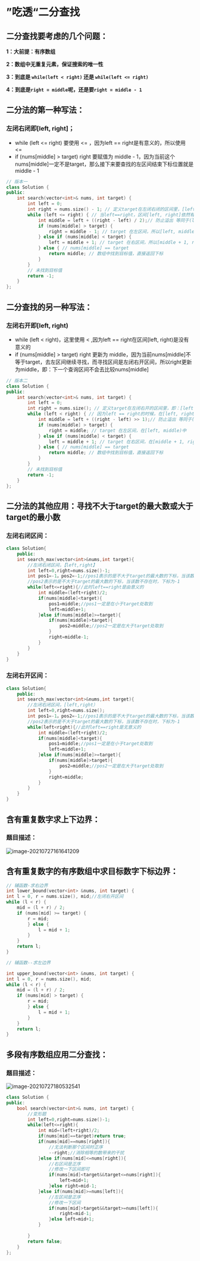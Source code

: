 # ”吃透“二分查找

## 二分查找要考虑的几个问题：

**1：大前提：有序数组**

**2：数组中无重复元素，保证搜索的唯一性**

**3：到底是 `while(left < right)` 还是 `while(left <= right)`**

**4：到底是`right = middle`呢，还是要`right = middle - 1`**

## 二分法的第一种写法：

### 左闭右闭即[left, right]；

- while (left <= right) 要使用 <= ，因为left == right是有意义的，所以使用 <=
- if (nums[middle] > target) right 要赋值为 middle - 1，因为当前这个nums[middle]一定不是target，那么接下来要查找的左区间结束下标位置就是 middle - 1

```c++
// 版本一
class Solution {
public:
    int search(vector<int>& nums, int target) {
        int left = 0;
        int right = nums.size() - 1; // 定义target在左闭右闭的区间里，[left, right]
        while (left <= right) { // 当left==right，区间[left, right]依然有效，所以用 <=
            int middle = left + ((right - left) / 2);// 防止溢出 等同于(left + right)/2
            if (nums[middle] > target) {
                right = middle - 1; // target 在左区间，所以[left, middle - 1]
            } else if (nums[middle] < target) {
                left = middle + 1; // target 在右区间，所以[middle + 1, right]
            } else { // nums[middle] == target
                return middle; // 数组中找到目标值，直接返回下标
            }
        }
        // 未找到目标值
        return -1;
    }
};
```

## 二分查找的另一种写法：

### 左闭右开即[left, right)

- while (left < right)，这里使用 < ,因为left == right在区间[left, right)是没有意义的
- if (nums[middle] > target) right 更新为 middle，因为当前nums[middle]不等于target，去左区间继续寻找，而寻找区间是左闭右开区间，所以right更新为middle，即：下一个查询区间不会去比较nums[middle]

```C++
// 版本二
class Solution {
public:
    int search(vector<int>& nums, int target) {
        int left = 0;
        int right = nums.size(); // 定义target在左闭右开的区间里，即：[left, right)
        while (left < right) { // 因为left == right的时候，在[left, right)是无效的空间，所以使用 <
            int middle = left + ((right - left) >> 1);// 防止溢出 等同于(left + right)/2
            if (nums[middle] > target) {
                right = middle; // target 在左区间，在[left, middle)中
            } else if (nums[middle] < target) {
                left = middle + 1; // target 在右区间，在[middle + 1, right)中
            } else { // nums[middle] == target
                return middle; // 数组中找到目标值，直接返回下标
            }
        }
        // 未找到目标值
        return -1;
    }
};
```

## 二分法的其他应用：寻找不大于target的最大数或大于target的最小数

### 左闭右闭区间：

```C++
class Solution{
    public:
    int search_max(vector<int>&nums,int target){
        //左闭右闭区间，【left,right】
        int left=0,right=nums.size()-1;
        int pos1=-1，pos2=-1;//pos1表示的是不大于target的最大数的下标，当该数不存在时，下标为-1
        //pos2表示的是不大于target的最大数的下标，当该数不存在时，下标为-1
        while(left<=right){//此时left==right是由意义的
            int middle=(left+right)/2;
            if(nums[middle]<target){
                pos1=middle;//pos1一定是在小于target处取到
                left=middle+1;
            }else if(nums[middle]>=target){
                if(nums[middle]>target){
                    pos2=middle;//pos2一定是在大于target处取到
                }
                right=middle-1;
            }
        }
    }
}
```

### 左闭右开区间：

```C++
class Solution{
    public:
    int search_max(vector<int>&nums,int target){
        //左闭右闭区间，[left,right）
        int left=0,right=nums.size();
        int pos1=-1，pos2=-1;//pos1表示的是不大于target的最大数的下标，当该数不存在时，下标为-1
        //pos2表示的是不大于target的最大数的下标，当该数不存在时，下标为-1
        while(left<right){//此时left==right是无意义的
            int middle=(left+right)/2;
            if(nums[middle]<target){
                pos1=middle;//pos1一定是在小于target处取到
                left=middle+1;
            }else if(nums[middle]>=target){
                if(nums[middle]>target){
                    pos2=middle;//pos2一定是在大于target处取到
                }
                right=middle;
            }
        }
    }
}
```

## 含有重复数字求上下边界：

### 题目描述：

![image-20210727161641209](C:\Users\西安交通大学2193613091sxm\AppData\Roaming\Typora\typora-user-images\image-20210727161641209.png)

## 含有重复数字的有序数组中求目标数字下标边界：

```c++
// 辅函数-求右边界
int lower_bound(vector<int> &nums, int target) {
int l = 0, r = nums.size(), mid;//左闭右开区间
while (l < r) {
	mid = (l + r) / 2;
	if (nums[mid] >= target) {
		r = mid;
		} else {
			l = mid + 1;
		}
	}
	return l;
}
```

```C++
// 辅函数--求左边界

int upper_bound(vector<int> &nums, int target) {
int l = 0, r = nums.size(), mid;
while (l < r) {
	mid = (l + r) / 2;
	if (nums[mid] > target) {
		r = mid;
		} else {
			l = mid + 1;
		}
	}
	return l;
}
```

## 多段有序数组应用二分查找：

### 题目描述：

![image-20210727180532541](C:\Users\西安交通大学2193613091sxm\AppData\Roaming\Typora\typora-user-images\image-20210727180532541.png)

```C++
class Solution {
public:
    bool search(vector<int>& nums, int target) {
        //变形题
        int left=0,right=nums.size()-1;
        while(left<=right){
            int mid=(left+right)/2;
            if(nums[mid]==target)return true;
            if(nums[mid]==nums[right]){
                //无法判断那个区间时正序
                --right;//消除相等的数带来的干扰
            }else if(nums[mid]<=nums[right]){
                //右区间是正序
                //修改一下区间即可
                if(nums[mid]<target&&target<=nums[right]){
                    left=mid+1;
                }else right=mid-1;
            }else if(nums[mid]>=nums[left]){
                //左区间是正序
                //修改一下区间
                if(nums[mid]>target&&target>=nums[left]){
                    right=mid-1;
                }else left=mid+1;
            }
            
        }
        return false;
    }
};
```


